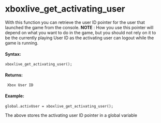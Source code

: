 # xboxlive_get_activating_user

With this function you can retrieve the user ID pointer for the user
that launched the game from the console. **NOTE** : How you use this
pointer will depend on what you want to do in the game, but you should
not rely on it to be the currently playing User ID as the activating
user can logout while the game is running.

#### Syntax:

``` gml
xboxlive_get_activating_user();
```

#### Returns:

``` gml
 Xbox User ID
```

#### Example:

``` gml
global.activUser = xboxlive_get_activating_user();
```

The above stores the activating user ID pointer in a global variable
